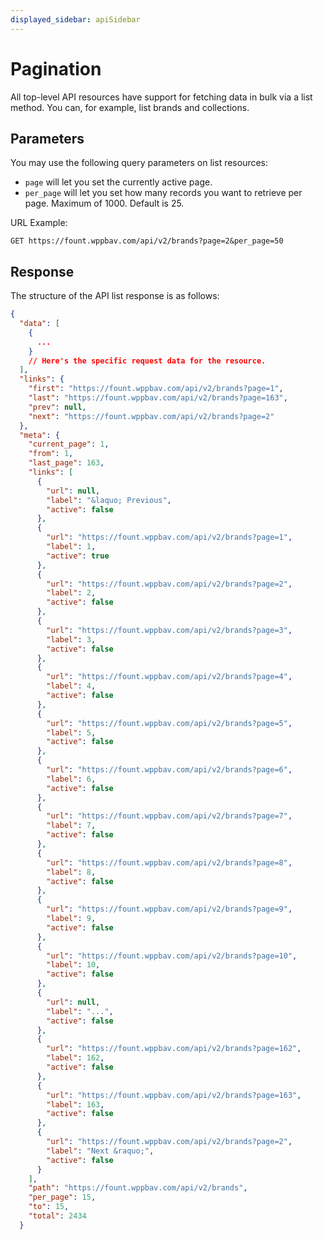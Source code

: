 ```yaml
---
displayed_sidebar: apiSidebar
---
```


# Pagination

All top-level API resources have support for fetching data in bulk via a list method. You can, for example, list brands
and collections.

## Parameters

You may use the following query parameters on list resources:

- `page` will let you set the currently active page.
- `per_page` will let you set how many records you want to retrieve per page. Maximum of 1000. Default is 25.

URL Example:

```http request
GET https://fount.wppbav.com/api/v2/brands?page=2&per_page=50
```

## Response

The structure of the API list response is as follows:

```json
{
  "data": [
    {
      ...
    }
    // Here's the specific request data for the resource.
  ],
  "links": {
    "first": "https://fount.wppbav.com/api/v2/brands?page=1",
    "last": "https://fount.wppbav.com/api/v2/brands?page=163",
    "prev": null,
    "next": "https://fount.wppbav.com/api/v2/brands?page=2"
  },
  "meta": {
    "current_page": 1,
    "from": 1,
    "last_page": 163,
    "links": [
      {
        "url": null,
        "label": "&laquo; Previous",
        "active": false
      },
      {
        "url": "https://fount.wppbav.com/api/v2/brands?page=1",
        "label": 1,
        "active": true
      },
      {
        "url": "https://fount.wppbav.com/api/v2/brands?page=2",
        "label": 2,
        "active": false
      },
      {
        "url": "https://fount.wppbav.com/api/v2/brands?page=3",
        "label": 3,
        "active": false
      },
      {
        "url": "https://fount.wppbav.com/api/v2/brands?page=4",
        "label": 4,
        "active": false
      },
      {
        "url": "https://fount.wppbav.com/api/v2/brands?page=5",
        "label": 5,
        "active": false
      },
      {
        "url": "https://fount.wppbav.com/api/v2/brands?page=6",
        "label": 6,
        "active": false
      },
      {
        "url": "https://fount.wppbav.com/api/v2/brands?page=7",
        "label": 7,
        "active": false
      },
      {
        "url": "https://fount.wppbav.com/api/v2/brands?page=8",
        "label": 8,
        "active": false
      },
      {
        "url": "https://fount.wppbav.com/api/v2/brands?page=9",
        "label": 9,
        "active": false
      },
      {
        "url": "https://fount.wppbav.com/api/v2/brands?page=10",
        "label": 10,
        "active": false
      },
      {
        "url": null,
        "label": "...",
        "active": false
      },
      {
        "url": "https://fount.wppbav.com/api/v2/brands?page=162",
        "label": 162,
        "active": false
      },
      {
        "url": "https://fount.wppbav.com/api/v2/brands?page=163",
        "label": 163,
        "active": false
      },
      {
        "url": "https://fount.wppbav.com/api/v2/brands?page=2",
        "label": "Next &raquo;",
        "active": false
      }
    ],
    "path": "https://fount.wppbav.com/api/v2/brands",
    "per_page": 15,
    "to": 15,
    "total": 2434
  }
```
